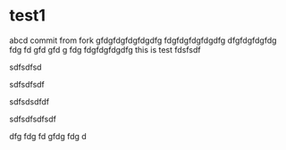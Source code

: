 # test1
abcd
commit from fork
gfdgfdgfdgfdgdfg
fdgfdgfdgfdgdfg
dfgfdgfdgfdg
fdg
fd
gfd
gfd
g
fdg
fdgfdgfdgdfg
this is test
fdsfsdf

sdfsdfsd

sdfsdfsdf


sdfsdsdfdf

sdfsdfsdfsdf

dfg
fdg
fd
gfdg
fdg
d
